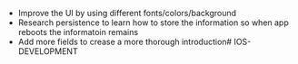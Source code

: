 - Improve the UI by using different fonts/colors/background
- Research persistence to learn how to store the information so when app reboots the informatoin remains
- Add more fields to crease a more thorough introduction# IOS-DEVELOPMENT
